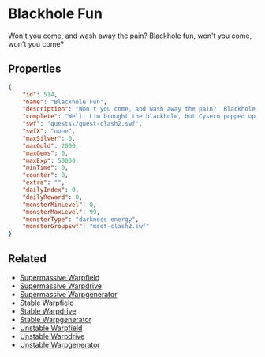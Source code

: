 # Blackhole Fun

Won't you come, and wash away the pain?  Blackhole fun, won't you come, won't you come?

## Properties

```json
{
    "id": 514,
    "name": "Blackhole Fun",
    "description": "Won't you come, and wash away the pain?  Blackhole fun, won't you come, won't you come?",
    "complete": "Well, Lim brought the blackhole, but Cysero popped up, too!",
    "swf": "quests\/quest-clash2.swf",
    "swfX": "none",
    "maxSilver": 0,
    "maxGold": 2000,
    "maxGems": 0,
    "maxExp": 50000,
    "minTime": 0,
    "counter": 0,
    "extra": "",
    "dailyIndex": 0,
    "dailyReward": 0,
    "monsterMinLevel": 0,
    "monsterMaxLevel": 99,
    "monsterType": "darkness energy",
    "monsterGroupSwf": "mset-clash2.swf"
}
```

## Related

- [Supermassive Warpfield](../items/3430-supermassive-warpfield.md)
- [Supermassive Warpdrive](../items/3431-supermassive-warpdrive.md)
- [Supermassive Warpgenerator](../items/3432-supermassive-warpgenerator.md)
- [Stable Warpfield](../items/3433-stable-warpfield.md)
- [Stable Warpdrive](../items/3434-stable-warpdrive.md)
- [Stable Warpgenerator](../items/3435-stable-warpgenerator.md)
- [Unstable Warpfield](../items/3436-unstable-warpfield.md)
- [Unstable Warpdrive](../items/3437-unstable-warpdrive.md)
- [Unstable Warpgenerator](../items/3438-unstable-warpgenerator.md)

